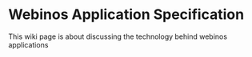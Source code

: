 Webinos Application Specification
=================================

This wiki page is about discussing the technology behind webinos applications

